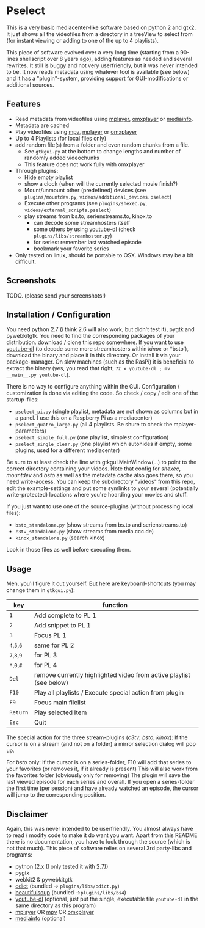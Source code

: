 # Pselect
This is a very basic mediacenter-like software based on python 2 and gtk2.
It just shows all the videofiles from a directory in a treeView to select from (for instant viewing or adding to one of the up to 4 playlists).

This piece of software evolved over a very long time (starting from a 90-lines shellscript over 8 years ago), adding features as needed and several rewrites. It still is buggy and not very userfriendly, but it was never intended to be.
It now reads metadata using whatever tool is available (see below) and it has a "plugin"-system, providing support for GUI-modifications or additional sources.

## Features
- Read metadata from videofiles using [mplayer], [omxplayer] or [mediainfo].
- Metadata are cached
- Play videofiles using [mpv], [mplayer] or [omxplayer]
- Up to 4 Playlists (for local files only)
- add random file(s) from a folder and even random chunks from a file.
    - See `gtkgui.py` at the bottom to change lengths and number of randomly added videochunks
    - This feature does not work fully with omxplayer
- Through plugins:
    - Hide empty playlist
    - show a clock (when will the currently selected movie finish?)
    - Mount/unmount other (predefined) devices (see `plugins/mountdev.py`, `videos/additional_devices.pselect`)
    - Execute other programs (see `plugins/shexec.py`, `videos/external_scripts.pselect`)
    - play streams from bs.to, serienstreams.to, kinox.to
        - can decode some streamhosters itself
        - some others by using [youtube-dl] (check `plugins/libs/streamhoster.py`)
        - for series: remember last watched episode
        - bookmark your favorite series
- Only tested on linux, should be portable to OSX. Windows may be a bit difficult.

## Screenshots
TODO. (please send your screenshots!)

## Installation / Configuration
You need python 2.7 (i think 2.6 will also work, but didn't test it), pygtk and pywebkitgtk. You need to find the corresponding packages of your distribution.
download / clone this repo somewhere.
If you want to use [youtube-dl] \(to decode some more streamhosters within *kinox* or *bsto'\), download the binary and place it in this directory.
Or install it via your package-manager.
On slow machines (such as the RasPi) it is beneficial to extract the binary (yes, you read that right, `7z x youtube-dl ; mv __main__.py youtube-dl`).

There is no way to configure anything within the GUI. Configuration / customization is done via editing the code. So check / copy / edit one of the startup-files:

- `pselect_pi.py` (single playlist, metadata are not shown as columns but in a panel. I use this on a Raspberry Pi as a mediacenter)
- `pselect_quatro_large.py` (all 4 playlists. Be shure to check the mplayer-parameters)
- `pselect_simple_full.py` (one playlist, simplest configuration)
- `pselect_single_clear.py` (one playlist which autohides if empty, some plugins, used for a different mediacenter)

Be sure to at least check the line with gtkgui.MainWindow(...) to point to the correct directory containing your videos.
Note that config for *shexec*, *mountdev* and *bsto* as well as the metadata cache also goes there, so you need write-access.
You can keep the subdirectory "videos" from this repo, edit the example-settings and put some symlinks to your several (potentially write-protected) locations where you're hoarding your movies and stuff.

If you just want to use one of the source-plugins (without processing local files):

- `bsto_standalone.py` (show streams from bs.to and serienstreams.to)
- `c3tv_standalone.py` (show streams from media.ccc.de)
- `kinox_standalone.py` (search kinox)

Look in those files as well before executing them.


## Usage
Meh, you'll figure it out yourself. But here are keyboard-shortcuts (you may change them in `gtkgui.py`):

key | function
--- | ---
`1` | Add complete to PL 1
`2` | Add snippet to PL 1
`3` | Focus PL 1
`4`,`5`,`6` | same for PL 2
`7`,`8`,`9` | for PL 3
`*`,`0`,`#` | for PL 4
`Del` | remove currently highlighted video from active playlist (see below)
`F10` | Play all playlists / Execute special action from plugin
`F9`  | Focus main filelist
`Return` | Play selected Item
`Esc` | Quit

The special action for the three stream-plugins (*c3tv*, *bsto*, *kinox*):
If the cursor is on a stream (and not on a folder) a mirror selection dialog will pop up.

For *bsto* only: if the cursor is on a series-folder, F10 will add that series to your favorites (or removes it, if it already is present)
This will also work from the favorites folder (obviously only for removing)
The plugin will save the last viewed episode for each series and overall.
If you open a series-folder the first time (per session) and have already watched an episode, the cursor will jump to the corresponding position.


## Disclaimer
Again, this was never intended to be userfriendly. You almost always have to read / modify code to make it do want you want.
Apart from this README there is no documentation, you have to look through the source (which is not that much).
This piece of software relies on several 3rd party-libs and programs: 
- python (2.x (I only tested it with 2.7))
- pygtk
- webkit2 & pywebkitgtk
- [odict] \(bundled → `plugins/libs/odict.py`\)
- [beautifulsoup] \(bundled →`plugins/libs/bs4`\)
- [youtube-dl] \(optional, just put the single, executable file `youtube-dl` in the same directory as this program\)
- [mplayer] OR [mpv] OR [omxplayer]
- [mediainfo] \(optional\)


[mplayer]: http://www.mplayerhq.hu
[omxplayer]: http://elinux.org/Omxplayer
[mpv]: https://github.com/mpv-player/mpv
[mediainfo]: https://mediaarea.net/en/MediaInfo
[exiftool]: http://www.sno.phy.queensu.ca/~phil/exiftool/
[youtube-dl]: https://rg3.github.io/youtube-dl/
[odict]: http://www.voidspace.org.uk/python/odict.html
[beautifulsoup]: https://www.crummy.com/software/BeautifulSoup/
